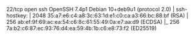 22/tcp open  ssh     OpenSSH 7.4p1 Debian 10+deb9u1 (protocol 2.0)
| ssh-hostkey: 
|   2048 35:a7:e6:c4:a8:3c:63:1d:e1:c0:ca:a3:66:bc:88:bf (RSA)
|   256 ab:ef:9f:69:ac:ea:54:c6:8c:61:55:49:0a:e7:aa:d9 (ECDSA)
|_  256 7a:b2:c6:87:ec:93:76:d4:ea:59:4b:1b:c6:e8:73:f2 (ED25519)



